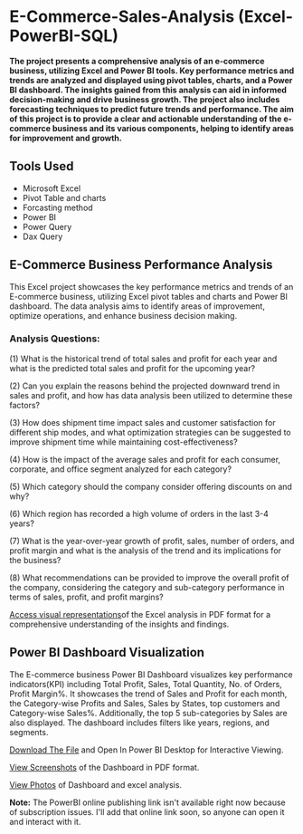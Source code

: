 # E-Commerce-Sales-Analysis (Excel-PowerBI-SQL)

**The project presents a comprehensive analysis of an e-commerce business, utilizing Excel and Power BI tools. Key performance metrics and trends are analyzed and displayed using pivot tables, charts, and a Power BI dashboard. The insights gained from this analysis can aid in informed decision-making and drive business growth. The project also includes forecasting techniques to predict future trends and performance. The aim of this project is to provide a clear and actionable understanding of the e-commerce business and its various components, helping to identify areas for improvement and growth.**


## **Tools Used**

* Microsoft Excel
* Pivot Table and charts
* Forcasting method
* Power BI
* Power Query
* Dax Query


## **E-Commerce Business Performance Analysis**

This Excel project showcases the key performance metrics and trends of an E-commerce business, utilizing Excel pivot tables and charts and Power BI dashboard. The data analysis aims to identify areas of improvement, optimize operations, and enhance business decision making.

### **Analysis Questions:**

(1) What is the historical trend of total sales and profit for each year and what is the predicted total sales and profit for the upcoming year?

(2) Can you explain the reasons behind the projected downward trend in sales and profit, and how has data analysis been utilized to determine these factors?

(3) How does shipment time impact sales and customer satisfaction for different ship modes, and what optimization strategies can be suggested to improve shipment time while maintaining cost-effectiveness?

(4) How is the impact of the average sales and profit for each consumer, corporate, and office segment analyzed for each category?

(5) Which category should the company consider offering discounts on and why?

(6) Which region has recorded a high volume of orders in the last 3-4 years?

(7) What is the year-over-year growth of profit, sales, number of orders, and profit margin and what is the analysis of the trend and its implications for the business?

(8) What recommendations can be provided to improve the overall profit of the company, considering the category and sub-category performance in terms of sales, profit, and profit margins?

[Access visual representations](https://github.com/guunnn/E-Commerce-Sales-Analysis-Excel-PowerBI-/blob/main/2.Data%20Analysis%20in%20Excel.pdf)of the Excel analysis in PDF format for a comprehensive understanding of the insights and findings.

## **Power BI Dashboard Visualization**

The E-commerce business Power BI Dashboard visualizes key performance indicators(KPI) including Total Profit, Sales, Total Quantity, No. of Orders, Profit Margin%.
It showcases the trend of Sales and Profit for each month, the Category-wise Profits and Sales, Sales by States, top customers and Category-wise Sales%. Additionally, the top 5 sub-categories by Sales are also displayed. The dashboard includes filters like years, regions, and segments.

[Download The File](https://github.com/SarangGami/E-Commerce-Sales-Analysis-Excel-PowerBI/blob/main/1_Ecommerce%20Business%20Dashboard.pbix) and Open In Power BI Desktop for Interactive Viewing.

 [View Screenshots](https://github.com/SarangGami/E-Commerce-Sales-Analysis-Excel-PowerBI/blob/main/1.PowerBI%20Ecommrce%20sales%20dashboard.pdf) of the Dashboard in PDF format.
 
   [View Photos](https://github.com/SarangGami/E-Commerce-Sales-Analysis-Excel-PowerBI/tree/main/dashboard%20and%20Excel%20analysis%20photos) of Dashboard and excel analysis.

  
**Note:** The PowerBI online publishing link isn't available right now because of subscription issues. I'll add that online link soon, so anyone can open it and interact with it.




